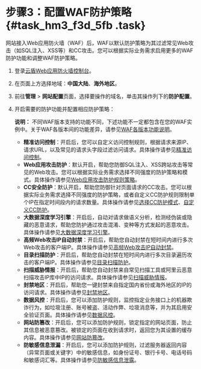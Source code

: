 # 步骤3：配置WAF防护策略 {#task_hm3_f3d_5fb .task}

网站接入Web应用防火墙（WAF）后，WAF以默认防护策略为其过滤常见Web攻击（如SQL注入、XSS等）和CC攻击。您可以根据实际业务需求启用更多的WAF防护功能和调整WAF防护策略。

1.  登录[云盾Web应用防火墙控制台](https://yundun.console.aliyun.com/?p=waf)。
2.  在页面上方选择地域：**中国大陆**、**海外地区**。
3.  前往**管理** \> **网站配置**页面，选择要操作的域名，单击其操作列下的**防护配置**。
4.  开启需要的防护功能并配置相应防护策略： 

    **说明：** 不同WAF版本支持的功能不同，下述功能不一定都包含在您的WAF实例中。关于WAF各版本间的功能差异，请参见[WAF各版本功能说明](../../../../intl.zh-CN/产品定价/开通WAF/WAF各版本功能说明.md#)。

    -   **精准访问控制**：开启后，您可以自定义访问控制规则，根据请求来源IP、请求URL，以及常见的请求头字段过滤访问请求。具体操作请参见[精准访问控制](intl.zh-CN/用户指南/防护配置/精准访问控制.md#)。
    -   **Web应用攻击防护**：默认开启，帮助您防御SQL注入、XSS跨站攻击等常见的Web攻击。您可以根据实际业务需求选择不同强度的防护策略和模式。具体操作请参见[Web应用攻击防护规则策略](intl.zh-CN/用户指南/防护配置/Web应用攻击防护.md#)。
    -   **CC安全防护**：默认开启，帮助您防御针对页面请求的CC攻击。您可以根据实际业务需求选择不同强度的防护策略，或者自定义CC防护规则限制单个IP在指定时间段内的请求数量。具体操作请参见[选择CC防护模式](intl.zh-CN/用户指南/防护配置/CC安全防护.md#)、[自定义CC防护](intl.zh-CN/用户指南/防护配置/自定义CC防护.md#)。
    -   **大数据深度学习引擎**：开启后，自动对请求做语义分析，检测经伪装或隐藏的恶意请求，帮助您防护通过攻击混淆、变种等方式发起的恶意攻击。具体操作请参见[大数据深度学习引擎](intl.zh-CN/用户指南/防护配置/大数据深度学习引擎.md#)。
    -   **高频Web攻击IP自动封禁**：开启后，帮助您自动封禁在短时间内进行多次Web攻击的客户端IP。具体操作请参见[高频Web攻击IP自动封禁](../../../../intl.zh-CN/用户指南/防护配置/高频Web攻击IP自动封禁.md#)。
    -   **目录扫描防护**：开启后，帮助您自动封禁在短时间内进行多次目录遍历攻击的客户端IP。具体操作请参见[目录扫描防护](../../../../intl.zh-CN/用户指南/防护配置/目录遍历防护.md#)。
    -   **扫描威胁情报**：开启后，帮助您自动封禁来自常见扫描工具或阿里云恶意扫描攻击IP库中IP的访问请求。具体操作请参见[扫描威胁情报](../../../../intl.zh-CN/用户指南/防护配置/扫描威胁情报.md#)。
    -   **封禁地区**：开启后，帮助您一键封禁来自指定国内省份或海外地区的IP的访问请求。具体操作请参见[封禁地区](intl.zh-CN/用户指南/防护配置/封禁地区.md#)。
    -   **数据风控**：开启后，您可以添加防护规则，监控指定业务接口上的机器欺诈行为，如垃圾注册、账号被盗、活动作弊、垃圾消息等，并为其启用安全验证页面。具体操作请参见[数据风控](intl.zh-CN/用户指南/防护配置/数据风控.md#)。
    -   **网站防篡改**：开启后，您可以添加防护规则，锁定指定的网站页面，防止其信息被恶意篡改。被锁定的页面在收到请求时，返回您为其设置的缓存内容。具体操作请参见[网站防篡改](intl.zh-CN/用户指南/防护配置/网站防篡改.md#)。
    -   **防敏感信息泄漏**：开启后，您可以添加防护规则，过滤服务器返回内容（异常页面或关键字）中的敏感信息，如身份证号、银行卡号、电话号码和敏感词汇等。具体操作请参见[防敏感信息泄露](intl.zh-CN/用户指南/防护配置/防敏感信息泄露.md#)。

